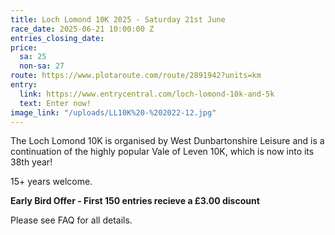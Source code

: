 ```yaml
---
title: Loch Lomond 10K 2025 - Saturday 21st June
race_date: 2025-06-21 10:00:00 Z
entries_closing_date: 
price:
  sa: 25
  non-sa: 27
route: https://www.plotaroute.com/route/2891942?units=km
entry:
  link: https://www.entrycentral.com/loch-lomond-10k-and-5k
  text: Enter now!
image_link: "/uploads/LL10K%20-%202022-12.jpg"
---
```


The Loch Lomond 10K is organised by West Dunbartonshire Leisure and is a continuation of the highly popular Vale of Leven 10K, which is now into its 38th year!

15\+ years welcome.

**Early Bird Offer - First 150 entries recieve a £3.00 discount**

Please see FAQ for all details.